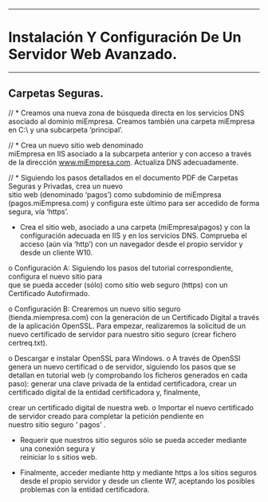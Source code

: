 ___

# **Instalación Y Configuración De Un Servidor Web Avanzado.**

---

## **Carpetas Seguras.**

// * Creamos una nueva zona de búsqueda directa en los servicios DNS asociado al dominio miEmpresa. Creamos también una carpeta miEmpresa en C:\ y una subcarpeta ‘principal’.

// * Crea  un  nuevo  sitio  web  denominado  
miEmpresa   en  IIS  asociado  a  la  subcarpeta  anterior  y  con  acceso a través de la dirección www.miEmpresa.com. Actualiza DNS adecuadamente.

// * Siguiendo los  pasos  detallados  en  el  documento  PDF  de  Carpetas  Seguras  y  Privadas,  crea  un  nuevo  
sitio web (denominado ‘pagos’) como subdominio de
miEmpresa (pagos.miEmpresa.com) y configura este último para ser accedido de forma segura, vía ‘https’.

* Crea el sitio web, asociado a una carpeta (miEmpresa\pagos) y con la configuración adecuada en IIS y en los servicios DNS. Comprueba el acceso (aún vía ‘http’) con un navegador desde el propio servidor y desde un cliente W10.

o Configuración  A:  Siguiendo  los  pasos  del  tutorial correspondiente,  configura  el  nuevo  sitio  para  
que se pueda acceder (sólo) como sitio web seguro (https) con un Certificado Autofirmado.

o Configuración B:  Crearemos un nuevo sitio seguro (tienda.miempresa.com) con la generación de un  Certificado  Digital a  través  de  la  aplicación  OpenSSL.  Para  empezar,  realizaremos  la  solicitud  de un nuevo certificado de servidor para nuestro sitio seguro (crear fichero certreq.txt).

o Descargar e instalar OpenSSL para Windows.
o A través de OpenSSl genera un nuevo certificad
o de servidor, siguiendo los pasos que se detallan
en tutorial web (y comprobando los ficheros generados en cada paso): generar una clave privada
de  la  entidad  certificadora,  crear  un  certificado  digital  de  la  entidad  certificadora  y,  finalmente,  

crear un certificado digital de nuestra web.
o Importar  el  nuevo  certificado  de  servidor  creado  para  completar  la  petición  pendiente  en  
nuestro sitio seguro ‘
pagos’
.

* Requerir  que  nuestros  sitio  seguros  sólo  se  pueda  acceder  mediante  una  conexión  segura  y  
reiniciar lo
s sitios web.

* Finalmente, acceder mediante http y mediante https a los sitios seguros desde el propio servidor y
desde un cliente W7, aceptando los posibles problemas con la entidad certificadora.
